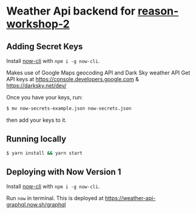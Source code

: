 # Weather Api backend for [reason-workshop-2](https://github.com/nikgraf/reason-workshop-2)

## Adding Secret Keys

Install [now-cli](https://github.com/zeit/now-cli) with `npm i -g now-cli`.

Makes use of Google Maps geocoding API and Dark Sky weather API
Get API keys at <https://console.developers.google.com> & <https://darksky.net/dev/>

Once you have your keys, run:

```sh
$ mv now-secrets-example.json now-secrets.json
```

then add your keys to it.

## Running locally

```sh
$ yarn install && yarn start
```

## Deploying with Now Version 1

Install [now-cli](https://github.com/zeit/now-cli) with `npm i -g now-cli`.

Run `now` in terminal.
This is deployed at <https://weather-api-graphql.now.sh/graphql>